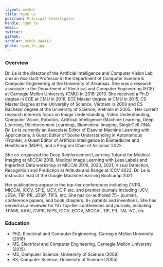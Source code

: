 ```yaml
---
layout: member
title: Ngan Le
position: Principal Investigator
handle: ngan_le
email: 
twitter:
github: 
scholar: 8ck0k_UAAAAJ
photo: ngan_le.jpg
---
```


### Overview
Dr. Le is the director of the Artificial Intelligence and Computer Vision Lab and an Assistant Professor in the Department of Computer Science & Computer Engineering at the University of Arkansas. She was a research associate in the Department of Electrical and Computer Engineering (ECE) at Carnegie Mellon University (CMU) in 2018-2019. She received a Ph.D degree in ECE at CMU in 2018, ECE Master degree at CMU in 2015, CS Master Degree at the University of Science, Vietnam in 2009 and CS Bachelor degree at the University of Science, Vietnam in 2005.
 
Her current research interests focus on Image Understanding, Video Understanding, Computer Vision, Robotics, Artificial Intelligence (Machine Learning, Deep Learning, Reinforcement Learning), Biomedical Imaging, SingleCell-RNA.
 
Dr. Le is currently an  Associate Editor of Elsevier Machine Learning with Applications, a Guest Editor of Scene Understanding in Autonomous (Frontier, a Guest Editor of Artificial intelligence in Biomedicine and Healthcare (MDPI), and a Program Chair of Asilomar 2022. 

She co-organized the Deep Reinforcement Learning Tutorial for Medical Imaging at MICCAI 2018, Medical Image Learning with Less Labels and Imperfect Data workshop at MICCAI 2019, 2020, 2021, Visual Detection, Recognition and Prediction at Altitude and Range at ICCV 2022. Dr. Le is instructor lead of the Google Machine Learning Bootcamp 2021.

Her publications appear in the top-tier conferences including CVPR, MICCAI, ICCV, SPIE, IJCV, ICIP etc, and premier journals including IJCV, JESA, TIP, PR, JDSP, TIFS, etc. She has co-authored 75+ journals, conference papers, and book chapters, 9+ patents and inventions. She has served as a reviewer for 10+ top-tier conferences and journals, including TPAMI, AAAI, CVPR, NIPS, ICCV, ECCV, MICCAI, TIP, PR, TAI, IVC, etc


### Education
- PhD, Electrical and Computer Engineering, Carnegie Mellon University (2018)
- MS, Electrical and Computer Engineering,  Carnegie Mellon University (2015)
- MS, Computer Science, University of Science (2009)
- BS, Computer Science, University of Science (2005)